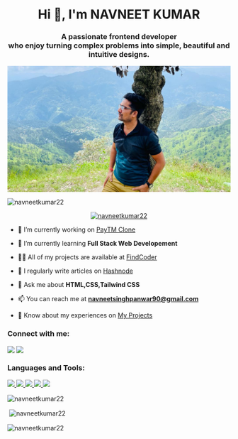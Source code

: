 <h1 align="center">Hi 👋, I'm NAVNEET KUMAR</h1>
<h3 align="center">A passionate frontend developer <br> who enjoy turning complex problems into simple, beautiful and intuitive designs.</h3>

<img align="center" src="https://github.com/navneetkumar22/portfolio/blob/master/myImage.jpg" />

<p align="left"> <img src="https://komarev.com/ghpvc/?username=navneetkumar22&label=Profile%20views&color=0e75b6&style=flat" alt="navneetkumar22" /> </p>

<p align="center"> <a href="https://github.com/ryo-ma/github-profile-trophy"><img src="https://github-profile-trophy.vercel.app/?username=navneetkumar22" alt="navneetkumar22" height="80" /></a> </p>

- 🔭 I’m currently working on [PayTM Clone](https://github.com/navneetkumar22/Paytm_Clone_tailwind)

- 🌱 I’m currently learning **Full Stack Web Developement**

- 👨‍💻 All of my projects are available at [FindCoder](https://www.findcoder.io/u/navneet90)

- 📝 I regularly write articles on [Hashnode](https://navneet90.hashnode.dev/)

- 💬 Ask me about **HTML,CSS,Tailwind CSS**

- 📫 You can reach me at **navneetsinghpanwar90@gmail.com**

- 📄 Know about my experiences on [My Projects](https://navneetkumar.netlify.app)

<h3 align="left">Connect with me:</h3>
<p align="left">
<a href="https://linkedin.com/in/navneetkumar22" target="blank"><img align="center" src="https://img.shields.io/badge/LinkedIn-0077B5?style=for-the-badge&logo=linkedin&logoColor=white" /></a>
<a href="https://hashnode.com/@navneet90" target="blank"><img align="center" src="https://img.shields.io/badge/Hashnode-2962FF?style=for-the-badge&logo=hashnode&logoColor=white" /></a>
</p>

<h3 align="left">Languages and Tools:</h3>
<p align="left"> 

<a href=" https://www.w3.org/html/" target="_blank" rel="noreferrer"> <img src="https://img.shields.io/badge/HTML5-E34F26?style=for-the-badge&logo=html5&logoColor=white"/> </a> <a href="https://www.w3schools.com/css/" target="_blank" rel="noreferrer"> <img src="https://img.shields.io/badge/CSS3-1572B6?style=for-the-badge&logo=css3&logoColor=white"/> </a><a href="https://getbootstrap.com" target="_blank"><img src="https://img.shields.io/badge/Bootstrap-563D7C?style=for-the-badge&logo=bootstrap&logoColor=white" /> </a> <a href="https://tailwindcss.com/" target="_blank"> <img src="https://img.shields.io/badge/Tailwind_CSS-38B2AC?style=for-the-badge&logo=tailwind-css&logoColor=white"/> </a> <a href="https://developer.mozilla.org/en-US/docs/Web/JavaScript" target="_blank"> <img src="https://img.shields.io/badge/JavaScript-F7DF1E?style=for-the-badge&logo=javascript&logoColor=black"/> </a>


</p>

<p><img align="center" src="https://github-readme-stats.vercel.app/api/top-langs?username=navneetkumar22&show_icons=true&locale=en&layout=compact" alt="navneetkumar22" /></p>

<p>&nbsp;<img align="center" src="https://github-readme-stats.vercel.app/api?username=navneetkumar22&show_icons=true&locale=en" alt="navneetkumar22" /></p>

<p><img align="center" src="https://github-readme-streak-stats.herokuapp.com/?user=navneetkumar22&" alt="navneetkumar22" /></p>

